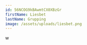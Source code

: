```yaml
---
id: 56NCOG9kBAwmtCX0XBzGr
firstName: Liesbet
lastName: Grupping
image: /assets/uploads/liesbet.png
---
```

w